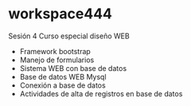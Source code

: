 # workspace444
Sesión 4 Curso especial diseño WEB
- Framework bootstrap
- Manejo de formularios
- Sistema WEB con base de datos 
- Base de datos WEB Mysql 
- Conexión a base de datos
- Actividades de alta de registros en base de datos 
